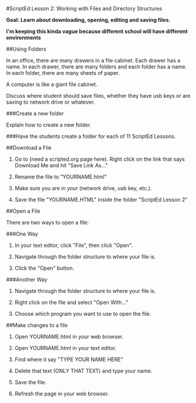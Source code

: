 #ScriptEd Lesson 2: Working with Files and Directory Structures

**Goal: Learn about downloading, opening, editing and saving files.**

**I'm keeping this kinda vague because different school will have different environments**

##Using Folders

In an office, there are many drawers in a file cabinet. Each
drawer has a name. In each drawer, there are many folders
and each folder has a name. In each folder, there are many
sheets of paper.

A computer is like a giant file cabinet.

Discuss where student should save files, whether they have usb keys or are saving to network drive or whatever.

###Create a new folder

Explain how to create a new folder.

###Have the students create a folder for each of 11 ScriptEd Lessons.

##Download a File

1. Go to (need a scripted.org page here). Right click on the link that says Download Me and hit "Save Link As..."

2. Rename the file to "YOURNAME.html"

3. Make sure you are in your (network drive, usb key, etc.).

4. Save the file "YOURNAME.HTML" inside the folder "ScriptEd Lesson 2"

##Open a File

There are two ways to open a file:

###One Way

1. In your text editor, click "File", then click "Open".

2. Navigate through the folder structure to where your file is.

3. Click the "Open" button.

###Another Way

1. Navigate through the folder structure to where your file is. 

2. Right click on the file and select "Open With..."

3. Choose which program you want to use to open the file.

##Make changes to a file

1. Open YOURNAME.html in your web browser.

2. Open YOURNAME.html in your text editor.

3. Find where it say "TYPE YOUR NAME HERE"

4. Delete that text (ONLY THAT TEXT) and type your name.

5. Save the file.

6. Refresh the page in your web browser.
